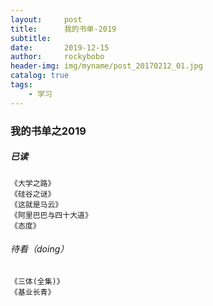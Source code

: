 ```yaml
---
layout:     post
title:      我的书单-2019
subtitle:   
date:       2019-12-15
author:     rockybobo
header-img: img/myname/post_20170212_01.jpg
catalog: true
tags:
    - 学习
---
```


### 我的书单之2019

#####  已读

 ~~~
《大学之路》
《硅谷之谜》
《这就是马云》
《阿里巴巴与四十大道》
《态度》
 ~~~

###### 待看（doing）

~~~
《三体(全集)》
《基业长青》
~~~

